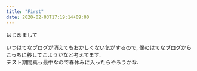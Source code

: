 ```yaml
---
title: "First"
date: 2020-02-03T17:19:14+09:00
---
```


はじめまして

いつはてなブログが消えてもおかしくない気がするので, [僕のはてなブログ](https://niuez.hatenablog.com/)からこっちに移してこようかなと考えてます.  
テスト期間真っ最中なので春休みに入ったらやろうかな.
